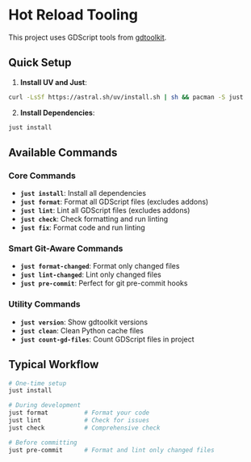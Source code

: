 # Hot Reload Tooling

This project uses GDScript tools from [gdtoolkit](https://pypi.org/project/gdtoolkit/).

## Quick Setup

1. **Install UV and Just**:
```sh
curl -LsSf https://astral.sh/uv/install.sh | sh && pacman -S just
```

2. **Install Dependencies**:
```sh
just install
```

## Available Commands

### Core Commands
- **`just install`**: Install all dependencies
- **`just format`**: Format all GDScript files (excludes addons)
- **`just lint`**: Lint all GDScript files (excludes addons)
- **`just check`**: Check formatting and run linting
- **`just fix`**: Format code and run linting

### Smart Git-Aware Commands
- **`just format-changed`**: Format only changed files
- **`just lint-changed`**: Lint only changed files  
- **`just pre-commit`**: Perfect for git pre-commit hooks

### Utility Commands
- **`just version`**: Show gdtoolkit versions
- **`just clean`**: Clean Python cache files
- **`just count-gd-files`**: Count GDScript files in project

## Typical Workflow

```sh
# One-time setup
just install

# During development
just format          # Format your code
just lint            # Check for issues
just check           # Comprehensive check

# Before committing
just pre-commit      # Format and lint only changed files
```
